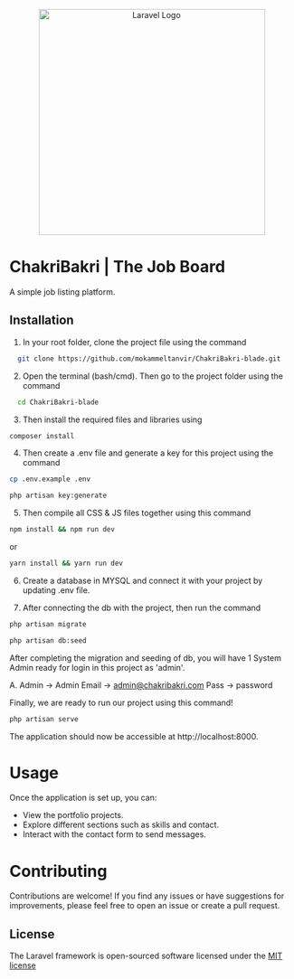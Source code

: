 <p align="center"><a href="https://laravel.com" target="_blank"><img src="https://raw.githubusercontent.com/laravel/art/master/logo-lockup/5%20SVG/2%20CMYK/1%20Full%20Color/laravel-logolockup-cmyk-red.svg" width="400" alt="Laravel Logo"></a></p>

# ChakriBakri | The Job Board

A simple job listing platform.

## Installation

1. In your root folder, clone the project file using the command

```bash
  git clone https://github.com/mokammeltanvir/ChakriBakri-blade.git

```

2. Open the terminal (bash/cmd). Then go to the project folder using the command

```bash
  cd ChakriBakri-blade

```

3. Then install the required files and libraries using

```sh
composer install
```

4. Then create a .env file and generate a key for this project using the command

```sh
cp .env.example .env

php artisan key:generate
```

5. Then compile all CSS & JS files together using this command

```sh
npm install && npm run dev
```

or

```sh
yarn install && yarn run dev
```

6. Create a database in MYSQL and connect it with your project by updating .env file.

7. After connecting the db with the project, then run the command

```sh
php artisan migrate
```

```sh
php artisan db:seed
```

After completing the migration and seeding of db, you will have 1 System Admin ready for login in this project as 'admin'.

A. Admin -> Admin
Email -> admin@chakribakri.com
Pass -> password

Finally, we are ready to run our project using this command!

```sh
php artisan serve
```

The application should now be accessible at http://localhost:8000.

# Usage

Once the application is set up, you can:

-   View the portfolio projects.
-   Explore different sections such as skills and contact.
-   Interact with the contact form to send messages.

# Contributing

Contributions are welcome! If you find any issues or have suggestions for improvements, please feel free to open an issue or create a pull request.

## License

The Laravel framework is open-sourced software licensed under the [MIT license](https://opensource.org/licenses/MIT)
